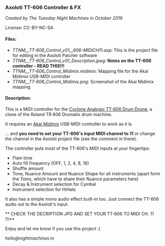 ### Axoloti TT-606 Controller & FX
_Created by The Tuesday Night Machines in October 2019_

License: CC-BY-NC-SA

#### Files:
- _TTNM__TT-606_Control_v01__606-MIDICH11.axp:_ This is the project file for editing in the Axoloti Patcher software
- _TTNM__TT-606_Control_v01_Description.jpeg:_ **Notes on the TT-606 controller - READ THIS!!!**
- _TTNM__TT-606_Control_Midimix.midimix:_ Mapping file for the Akai Midimix USB-MIDI controller
- _TTNM__TT-606_Control_Midimix.png:_ Screenshot of the Akai Midimix mapping


#### Description:
This is a MIDI controller for the [Cyclone Analogic TT-606 Drum Drone](https://www.cyclone-analogic.fr/en/85-drum-drone-tt-606-8606164010378.html), a clone of the Roland TR 606 Drumatix drum machine.

It requires an [Akai Midimix](https://www.akaipro.com/midimix) USB-MIDI controller to work as it is

... and **you need to set your TT-606's input MIDI channel to _11_** or change the channel in the Axoloti project file (see the comment in there).

The controller puts most of the TT-606's MIDI inputs at your fingertips:
- Flam time
- Auto fill frequency (OFF, 1, 2, 4, 8, 16)
- Shuffle amount
- Tone, Nuance Amount and Nuance Shape for all instruments (apart form the Toms, which have to share their Nuance parameters here)
- Decay & Instrument selection for Cymbal
- Instrument selection for HiHats

It also has a simple mono audio effect built-in too. Just connect the TT-606 audio out to the Axoloti's input. 

** CHECK THE DECRIPTION JPG AND SET YOUR TT-606 TO MIDI CH. 11 !!!**

Enjoy and let me know if you use this project :)

_hello@nightmachines.tv_
